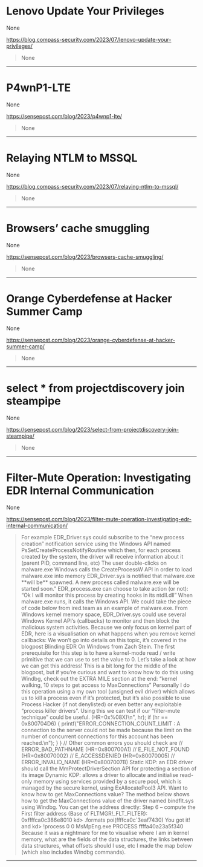 # Lenovo Update Your Privileges

None

https://blog.compass-security.com/2023/07/lenovo-update-your-privileges/
<blockquote>
None
</blockquote>

---

# P4wnP1-LTE

None

https://sensepost.com/blog/2023/p4wnp1-lte/
<blockquote>
None
</blockquote>

---

# Relaying NTLM to MSSQL

None

https://blog.compass-security.com/2023/07/relaying-ntlm-to-mssql/
<blockquote>
None
</blockquote>

---

# Browsers’ cache smuggling

None

https://sensepost.com/blog/2023/browsers-cache-smuggling/
<blockquote>
None
</blockquote>

---

# Orange Cyberdefense at Hacker Summer Camp

None

https://sensepost.com/blog/2023/orange-cyberdefense-at-hacker-summer-camp/
<blockquote>
None
</blockquote>

---

# select * from projectdiscovery join steampipe

None

https://sensepost.com/blog/2023/select-from-projectdiscovery-join-steampipe/
<blockquote>
None
</blockquote>

---

# Filter-Mute Operation: Investigating EDR Internal Communication

None

https://sensepost.com/blog/2023/filter-mute-operation-investigating-edr-internal-communication/
<blockquote>
For example EDR_Driver.sys could subscribe to the “new process creation” notification service using the Windows API named PsSetCreateProcessNotifyRoutine which then, for each process created by the system, the driver will receive information about it (parent PID, command line, etc) The user double-clicks on malware.exe Windows calls the CreateProcessW API in order to load malware.exe into memory EDR_Driver.sys is notified that malware.exe **will be** spawned. A new process called malware.exe will be started soon.” EDR_process.exe can choose to take action (or not): “Ok I will monitor this process by creating hooks in its ntdll.dll” When malware.exe runs, it calls the Windows API. We could take the piece of code below from ired.team as an example of malware.exe. From Windows kernel memory space, EDR_Driver.sys could use several Windows Kernel API’s (callbacks) to monitor and then block the malicious system activities. Because we only focus on kernel part of EDR, here is a visualisation on what happens when you remove kernel callbacks: We won’t go into details on this topic, it’s covered in the blogpost Blinding EDR On Windows from Zach Stein. The first prerequisite for this step is to have a kernel-mode read / write primitive that we can use to set the value to 0. Let’s take a look at how we can get this address! This is a bit long for the middle of the blogpost, but if you’re curious and want to know how to do this using Windbg, check out the EXTRA MILE section at the end: “kernel walking, 10 steps to get access to MaxConnections” Personally I do this operation using a my own tool (unsigned evil driver) which allows us to kill a process even if it’s protected, but it’s also possible to use Process Hacker (if not denylisted) or even better any exploitable “process killer drivers”. Using this we can test if our “filter-mute technique” could be useful. (HR=0x%08X)\n", hr); if (hr == 0x800704D6) { printf("ERROR_CONNECTION_COUNT_LIMIT : A connection to the server could not be made because the limit on the number of concurrent connections for this account has been reached.\n"); } } // Other common errors you should check are // ERROR_BAD_PATHNAME (HR=0x800700A1) // E_FILE_NOT_FOUND (HR=0x80070002) // E_ACCESSDENIED (HR=0x80070005) // ERROR_INVALID_NAME (HR=0x8007007B) Static KDP: an EDR driver should call the MmProtectDriverSection API for protecting a section of its image Dynamic KDP: allows a driver to allocate and initialise read-only memory using services provided by a secure pool, which is managed by the secure kernel, using ExAllocatePool3 API. Want to know how to get MaxConnections value? The method below shows how to get the MaxConnections value of the driver named bindflt.sys using Windbg. You can get the address directly: Step 6 – compute the First filter address (Base of FLTMGR!_FLT_FILTER): 0xffffca0c386e8010 kd> .formats poi(ffffca0c`3eaf7430) You got it! and kd> !process 0 0 MsMpEng.exe PROCESS ffffa40a23a5f340 Because it was a nightmare for me to visualise where I am in kernel memory, what are the fields of the data structures, the links between data structures, what offsets should I use, etc I made the map below (which also includes Windbg commands).
</blockquote>

---

